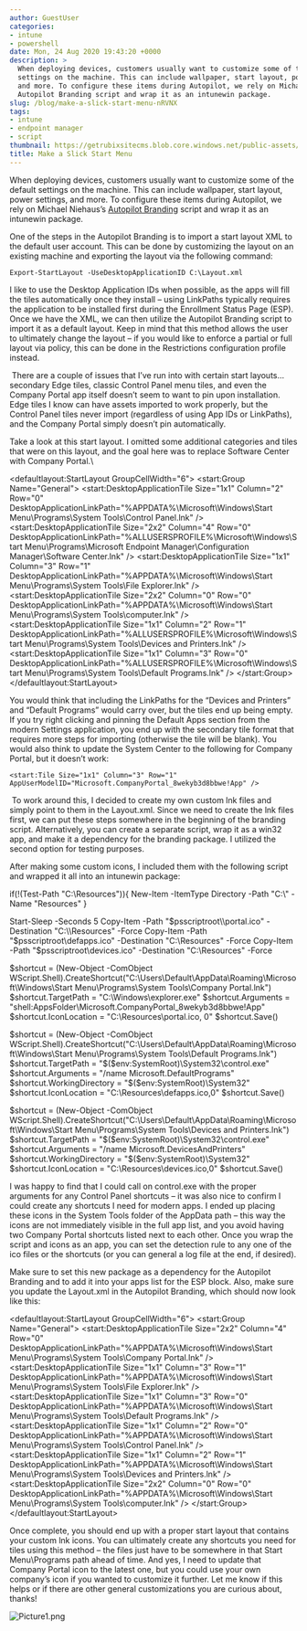 ```yaml
---
author: GuestUser
categories:
- intune
- powershell
date: Mon, 24 Aug 2020 19:43:20 +0000
description: >
  When deploying devices, customers usually want to customize some of the default
  settings on the machine. This can include wallpaper, start layout, power settings,
  and more. To configure these items during Autopilot, we rely on Michael Niehaus’s
  Autopilot Branding script and wrap it as an intunewin package.
slug: /blog/make-a-slick-start-menu-nRVNX
tags:
- intune
- endpoint manager
- script
thumbnail: https://getrubixsitecms.blob.core.windows.net/public-assets/content/v1/logo512.png
title: Make a Slick Start Menu
---
```


When deploying devices, customers usually want to customize some of the default settings on the machine. This can include wallpaper, start layout, power settings, and more. To configure these items during Autopilot, we rely on Michael Niehaus’s [Autopilot Branding](https://github.com/mtniehaus/AutopilotBranding) script and wrap it as an intunewin package.

One of the steps in the Autopilot Branding is to import a start layout XML to the default user account. This can be done by customizing the layout on an existing machine and exporting the layout via the following command:

```
Export-StartLayout -UseDesktopApplicationID C:\Layout.xml
```

I like to use the Desktop Application IDs when possible, as the apps will fill the tiles automatically once they install – using LinkPaths typically requires the application to be installed first during the Enrollment Status Page (ESP). Once we have the XML, we can then utilize the Autopilot Branding script to import it as a default layout. Keep in mind that this method allows the user to ultimately change the layout – if you would like to enforce a partial or full layout via policy, this can be done in the Restrictions configuration profile instead.

 There are a couple of issues that I’ve run into with certain start layouts… secondary Edge tiles, classic Control Panel menu tiles, and even the Company Portal app itself doesn’t seem to want to pin upon installation. Edge tiles I know can have assets imported to work properly, but the Control Panel tiles never import (regardless of using App IDs or LinkPaths), and the Company Portal simply doesn’t pin automatically.

Take a look at this start layout. I omitted some additional categories and tiles that were on this layout, and the goal here was to replace Software Center with Company Portal.\\

<LayoutModificationTemplate
  xmlns:defaultlayout="http://schemas.microsoft.com/Start/2014/FullDefaultLayout"
  xmlns:start="http://schemas.microsoft.com/Start/2014/StartLayout" Version="1"
  xmlns="http://schemas.microsoft.com/Start/2014/LayoutModification">
  <LayoutOptions StartTileGroupCellWidth="6" />
  <DefaultLayoutOverride>
    <StartLayoutCollection>
      <defaultlayout:StartLayout GroupCellWidth="6">
        <start:Group Name="General">
          <start:DesktopApplicationTile Size="1x1" Column="2" Row="0" DesktopApplicationLinkPath="%APPDATA%\\Microsoft\\Windows\\Start Menu\\Programs\\System Tools\\Control Panel.lnk" />          
          <start:DesktopApplicationTile Size="2x2" Column="4" Row="0" DesktopApplicationLinkPath="%ALLUSERSPROFILE%\\Microsoft\\Windows\\Start Menu\\Programs\\Microsoft Endpoint Manager\\Configuration Manager\\Software Center.lnk" />
          <start:DesktopApplicationTile Size="1x1" Column="3" Row="1" DesktopApplicationLinkPath="%APPDATA%\\Microsoft\\Windows\\Start Menu\\Programs\\System Tools\\File Explorer.lnk" />
          <start:DesktopApplicationTile Size="2x2" Column="0" Row="0" DesktopApplicationLinkPath="%APPDATA%\\Microsoft\\Windows\\Start Menu\\Programs\\System Tools\\computer.lnk" />
          <start:DesktopApplicationTile Size="1x1" Column="2" Row="1" DesktopApplicationLinkPath="%ALLUSERSPROFILE%\\Microsoft\\Windows\\Start Menu\\Programs\\System Tools\\Devices and Printers.lnk" />
          <start:DesktopApplicationTile Size="1x1" Column="3" Row="0" DesktopApplicationLinkPath="%ALLUSERSPROFILE%\\Microsoft\\Windows\\Start Menu\\Programs\\System Tools\\Default Programs.lnk" />
        </start:Group>
      </defaultlayout:StartLayout>
    </StartLayoutCollection>
  </DefaultLayoutOverride>
</LayoutModificationTemplate>

You would think that including the LinkPaths for the “Devices and Printers” and “Default Programs” would carry over, but the tiles end up being empty. If you try right clicking and pinning the Default Apps section from the modern Settings application, you end up with the secondary tile format that requires more steps for importing (otherwise the tile will be blank). You would also think to update the System Center to the following for Company Portal, but it doesn’t work:

```
<start:Tile Size="1x1" Column="3" Row="1" AppUserModelID="Microsoft.CompanyPortal_8wekyb3d8bbwe!App" />
```

 To work around this, I decided to create my own custom lnk files and simply point to them in the Layout.xml. Since we need to create the lnk files first, we can put these steps somewhere in the beginning of the branding script. Alternatively, you can create a separate script, wrap it as a win32 app, and make it a dependency for the branding package. I utilized the second option for testing purposes.

After making some custom icons, I included them with the following script and wrapped it all into an intunewin package:

if(!(Test-Path "C:\\Resources")){
    New-Item -ItemType Directory -Path "C:\\" -Name "Resources"
}

Start-Sleep -Seconds 5
Copy-Item -Path "$psscriptroot\\portal.ico" -Destination "C:\\Resources" -Force
Copy-Item -Path "$psscriptroot\\defapps.ico" -Destination "C:\\Resources" -Force
Copy-Item -Path "$psscriptroot\\devices.ico" -Destination "C:\\Resources" -Force

$shortcut = (New-Object -ComObject WScript.Shell).CreateShortcut("C:\\Users\\Default\\AppData\\Roaming\\Microsoft\\Windows\\Start Menu\\Programs\\System Tools\\Company Portal.lnk")
$shortcut.TargetPath = "C:\\Windows\\explorer.exe"
$shortcut.Arguments = "shell:AppsFolder\\Microsoft.CompanyPortal\_8wekyb3d8bbwe!App"
$shortcut.IconLocation = "C:\\Resources\\portal.ico, 0"
$shortcut.Save()

$shortcut = (New-Object -ComObject WScript.Shell).CreateShortcut("C:\\Users\\Default\\AppData\\Roaming\\Microsoft\\Windows\\Start Menu\\Programs\\System Tools\\Default Programs.lnk") 
$shortcut.TargetPath = "$($env:SystemRoot)\\System32\\control.exe" 
$shortcut.Arguments = "/name Microsoft.DefaultPrograms" 
$shortcut.WorkingDirectory = "$($env:SystemRoot)\\System32" 
$shortcut.IconLocation = "C:\\Resources\\defapps.ico,0" 
$shortcut.Save()

$shortcut = (New-Object -ComObject WScript.Shell).CreateShortcut("C:\\Users\\Default\\AppData\\Roaming\\Microsoft\\Windows\\Start Menu\\Programs\\System Tools\\Devices and Printers.lnk") 
$shortcut.TargetPath = "$($env:SystemRoot)\\System32\\control.exe" 
$shortcut.Arguments = "/name Microsoft.DevicesAndPrinters" 
$shortcut.WorkingDirectory = "$($env:SystemRoot)\\System32" 
$shortcut.IconLocation = "C:\\Resources\\devices.ico,0" 
$shortcut.Save()

I was happy to find that I could call on control.exe with the proper arguments for any Control Panel shortcuts – it was also nice to confirm I could create any shortcuts I need for modern apps. I ended up placing these icons in the System Tools folder of the AppData path – this way the icons are not immediately visible in the full app list, and you avoid having two Company Portal shortcuts listed next to each other. Once you wrap the script and icons as an app, you can set the detection rule to any one of the ico files or the shortcuts (or you can general a log file at the end, if desired).

Make sure to set this new package as a dependency for the Autopilot Branding and to add it into your apps list for the ESP block. Also, make sure you update the Layout.xml in the Autopilot Branding, which should now look like this:

<LayoutModificationTemplate
  xmlns:defaultlayout="http://schemas.microsoft.com/Start/2014/FullDefaultLayout"
  xmlns:start="http://schemas.microsoft.com/Start/2014/StartLayout" Version="1"
  xmlns="http://schemas.microsoft.com/Start/2014/LayoutModification">
  <LayoutOptions StartTileGroupCellWidth="6" />
  <DefaultLayoutOverride>
    <StartLayoutCollection>
      <defaultlayout:StartLayout GroupCellWidth="6">
        <start:Group Name="General">
          <start:DesktopApplicationTile Size="2x2" Column="4" Row="0" DesktopApplicationLinkPath="%APPDATA%\\Microsoft\\Windows\\Start Menu\\Programs\\System Tools\\Company Portal.lnk" />
          <start:DesktopApplicationTile Size="1x1" Column="3" Row="1" DesktopApplicationLinkPath="%APPDATA%\\Microsoft\\Windows\\Start Menu\\Programs\\System Tools\\File Explorer.lnk" />
          <start:DesktopApplicationTile Size="1x1" Column="3" Row="0" DesktopApplicationLinkPath="%APPDATA%\\Microsoft\\Windows\\Start Menu\\Programs\\System Tools\\Default Programs.lnk" />
          <start:DesktopApplicationTile Size="1x1" Column="2" Row="0" DesktopApplicationLinkPath="%APPDATA%\\Microsoft\\Windows\\Start Menu\\Programs\\System Tools\\Control Panel.lnk" />
          <start:DesktopApplicationTile Size="1x1" Column="2" Row="1" DesktopApplicationLinkPath="%APPDATA%\\Microsoft\\Windows\\Start Menu\\Programs\\System Tools\\Devices and Printers.lnk" />
          <start:DesktopApplicationTile Size="2x2" Column="0" Row="0" DesktopApplicationLinkPath="%APPDATA%\\Microsoft\\Windows\\Start Menu\\Programs\\System Tools\\computer.lnk" />
        </start:Group>
      </defaultlayout:StartLayout>
    </StartLayoutCollection>
  </DefaultLayoutOverride>
</LayoutModificationTemplate>

Once complete, you should end up with a proper start layout that contains your custom lnk icons. You can ultimately create any shortcuts you need for tiles using this method – the files just have to be somewhere in that Start Menu\\Programs path ahead of time. And yes, I need to update that Company Portal icon to the latest one, but you could use your own company’s icon if you wanted to customize it further. Let me know if this helps or if there are other general customizations you are curious about, thanks!

![Picture1.png](https://getrubixsitecms.blob.core.windows.net/public-assets/content/v1/5dd365a31aa1fd743bc30b8e/1598298102344-25SRVFG1AO3NYSIKZNWD/Picture1.png)